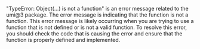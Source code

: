 "TypeError: Object(...) is not a function" is an error message related to the umi@3 package. The error message is indicating that the function is not a function. This error message is likely occurring when you are trying to use a function that is not defined or is not a valid function. To resolve this error, you should check the code that is causing the error and ensure that the function is properly defined and implemented.
